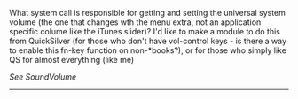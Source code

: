 

  What system call is responsible for getting and setting the universal system volume (the one that changes wth the menu extra, not an application specific colume like the iTunes slider)?  I'd like to make a module to do this from QuickSilver (for those who don't have vol-control keys - is there a way to enable this fn-key function on non-*books?), or for those who simply like QS for almost everything (like me)

*See SoundVolume*

----
